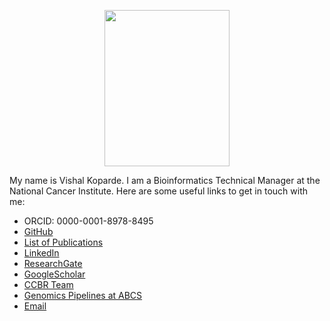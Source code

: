 <!-- ![Me](https://i.imgur.com/pQ5Vy1a.png){width="800" height="600" style="display: block; margin: 0 auto"} -->

<!-- ![Me](https://i.imgur.com/pQ5Vy1a.png =10x20) -->
<p style="text-align:center;">
<img src="https://i.imgur.com/pQ5Vy1a.png" width="200" height="250" />
</p>

My name is Vishal Koparde. I am a Bioinformatics Technical Manager at the 
National Cancer Institute. Here are some useful links to get in touch with me:

* ORCID: 0000-0001-8978-8495
* [GitHub](https://github.com/kopardev)
* [List of Publications](https://github.com/kopardev)
* [LinkedIn](https://www.linkedin.com/in/vishalkoparde/)
* [ResearchGate](https://www.researchgate.net/profile/Vishal-Koparde)
* [GoogleScholar](https://scholar.google.com/citations?hl=en&user=SmiD5RkAAAAJ&view_op=list_works&sortby=pubdate)
* [CCBR Team](https://ccbr.ccr.cancer.gov/people/)
* [Genomics Pipelines at ABCS](https://bioinfo-abcc.ncifcrf.gov/bioinfo/public/)
* [Email](mailto:vishal.koparde@nih.gov)
  